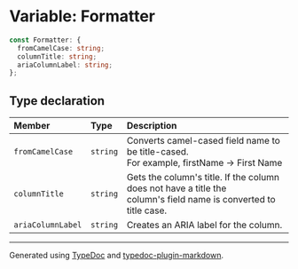 # Variable: Formatter

```ts
const Formatter: {
  fromCamelCase: string;
  columnTitle: string;
  ariaColumnLabel: string;
};
```

## Type declaration

| Member | Type | Description |
| :------ | :------ | :------ |
| `fromCamelCase` | `string` | Converts camel-cased field name to be title-cased.<br />For example, firstName -> First Name |
| `columnTitle` | `string` | Gets the column's title. If the column does not have a title the<br />column's field name is converted to title case. |
| `ariaColumnLabel` | `string` | Creates an ARIA label for the column. |

***

Generated using [TypeDoc](https://typedoc.org) and [typedoc-plugin-markdown](https://typedoc-plugin-markdown.org).
